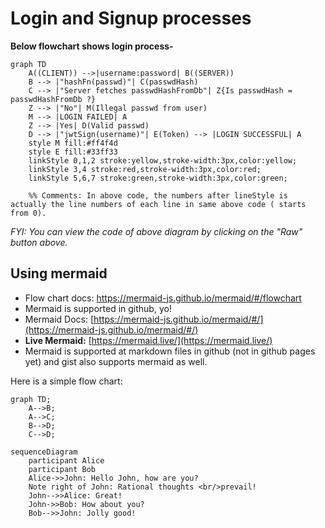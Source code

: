 # Login and Signup processes

**Below flowchart shows login process-**

```mermaid
graph TD
    A((CLIENT)) -->|username:password| B((SERVER))
    B --> |"hashFn(passwd)"| C(passwdHash)
    C --> |"Server fetches passwdHashFromDb"| Z{Is passwdHash = passwdHashFromDb ?}
    Z --> |"No"| M(Illegal passwd from user)
    M --> |LOGIN FAILED| A
    Z --> |Yes| D(Valid passwd)
    D --> |"jwtSign(username)"| E(Token) --> |LOGIN SUCCESSFUL| A
    style M fill:#ff4f4d
    style E fill:#33ff33
    linkStyle 0,1,2 stroke:yellow,stroke-width:3px,color:yellow;
    linkStyle 3,4 stroke:red,stroke-width:3px,color:red;
    linkStyle 5,6,7 stroke:green,stroke-width:3px,color:green;
    
    %% Comments: In above code, the numbers after lineStyle is actually the line numbers of each line in same above code ( starts from 0). 
```

*FYI: You can view the code of above diagram by clicking on the "Raw" button above.*

## Using mermaid
- Flow chart docs: https://mermaid-js.github.io/mermaid/#/flowchart
- Mermaid is supported in github, yo!
- Mermaid Docs: [https://mermaid-js.github.io/mermaid/#/](https://mermaid-js.github.io/mermaid/#/)
- **Live Mermaid:** [https://mermaid.live/](https://mermaid.live/)
- Mermaid is supported at markdown files in github (not in github pages yet) and gist also supports mermaid as well.

Here is a simple flow chart:

```mermaid
graph TD;
    A-->B;
    A-->C;
    B-->D;
    C-->D;
```

```mermaid
sequenceDiagram
    participant Alice
    participant Bob
    Alice->>John: Hello John, how are you?
    Note right of John: Rational thoughts <br/>prevail!
    John-->>Alice: Great!
    John->>Bob: How about you?
    Bob-->>John: Jolly good!
```
